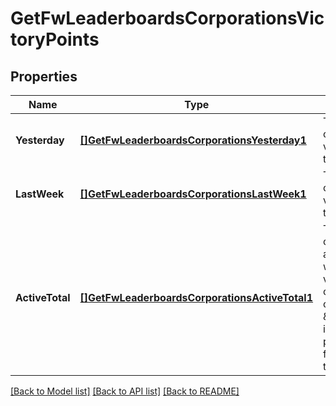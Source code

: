# GetFwLeaderboardsCorporationsVictoryPoints

## Properties
Name | Type | Description | Notes
------------ | ------------- | ------------- | -------------
**Yesterday** | [**[]GetFwLeaderboardsCorporationsYesterday1**](get_fw_leaderboards_corporations_yesterday_1.md) | Top 10 ranking of corporations by victory points in the past day | [default to null]
**LastWeek** | [**[]GetFwLeaderboardsCorporationsLastWeek1**](get_fw_leaderboards_corporations_last_week_1.md) | Top 10 ranking of corporations by victory points in the past week | [default to null]
**ActiveTotal** | [**[]GetFwLeaderboardsCorporationsActiveTotal1**](get_fw_leaderboards_corporations_active_total_1.md) | Top 10 ranking of corporations active in faction warfare by total victory points. A corporation is considered \&quot;active\&quot; if they have participated in faction warfare in the past 14 days. | [default to null]

[[Back to Model list]](../README.md#documentation-for-models) [[Back to API list]](../README.md#documentation-for-api-endpoints) [[Back to README]](../README.md)


